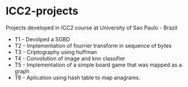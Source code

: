 # ICC2-projects
Projects developed in ICC2 course at University of Sao Paulo - Brazil

* T1 - Devolped a SGBD
* T2 - Implementation of fourrier transform in sequence of bytes
* T3 - Criptography using huffman
* T4 - Convolution of image and knn classifier
* T5 - Implementation of a simple board game that was mapped as a graph
* T6 - Aplication using hash table to map anagrams.
